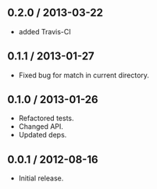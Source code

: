 0.2.0 / 2013-03-22
------------------
* added Travis-CI


0.1.1 / 2013-01-27
------------------
* Fixed bug for match in current directory.

0.1.0 / 2013-01-26
------------------
* Refactored tests.
* Changed API.
* Updated deps.

0.0.1 / 2012-08-16
------------------
* Initial release.
